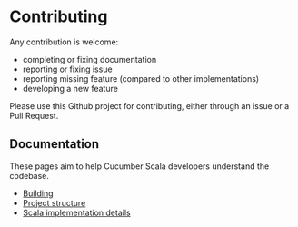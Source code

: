 # Contributing

Any contribution is welcome:
- completing or fixing documentation
- reporting or fixing issue
- reporting missing feature (compared to other implementations)
- developing a new feature

Please use this Github project for contributing, either through an issue or a Pull Request.

## Documentation

These pages aim to help Cucumber Scala developers understand the codebase.

- [Building](docs/building.md)
- [Project structure](docs/project_structure.md)
- [Scala implementation details](docs/scala_implementation.md)
